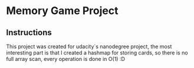 # Memory Game Project

## Instructions

This project was created for udacity`s nanodegree project, the most interesting part is that I created a hashmap for storing cards, so there is no full array scan, every operation is done in O(1) :D

